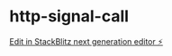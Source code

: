 # http-signal-call

[Edit in StackBlitz next generation editor ⚡️](https://stackblitz.com/~/github.com/Aditya621/http-signal-call)